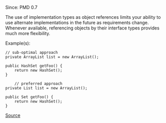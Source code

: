 Since: PMD 0.7

The use of implementation types as object references limits your ability to use alternate
implementations in the future as requirements change. Whenever available, referencing objects 
by their interface types provides much more flexibility.

Example(s):
```
// sub-optimal approach
private ArrayList list = new ArrayList();

public HashSet getFoo() {
	return new HashSet();
}

	// preferred approach
private List list = new ArrayList();

public Set getFoo() {
	return new HashSet();
}
```

[Source](https://pmd.github.io/pmd-5.5.4/pmd-java/rules/java/coupling.html#LooseCoupling)
